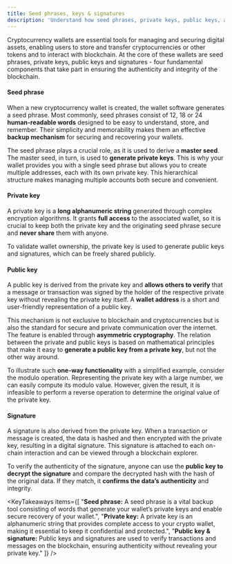 ```yaml
---
title: Seed phrases, keys & signatures
description: 'Understand how seed phrases, private keys, public keys, and signatures ensure the security and integrity of your cryptocurrency wallet.'
---
```


<script>
	import {KeyTakeaways} from "$modules/knowledge-base"
</script>

Cryptocurrency wallets are essential tools for managing and securing digital assets, enabling users to store and transfer cryptocurrencies or other tokens and to interact with blockchain. At the core of these wallets are seed phrases, private keys, public keys and signatures - four fundamental components that take part in ensuring the authenticity and integrity of the blockchain.

#### Seed phrase

When a new cryptocurrency wallet is created, the wallet software generates a seed phrase. Most commonly, seed phrases consist of 12, 18 or 24 **human-readable words** designed to be easy to understand, store, and remember. Their simplicity and memorability makes them an effective **backup mechanism** for securing and recovering your wallets.

The seed phrase plays a crucial role, as it is used to derive a **master seed**. The master seed, in turn, is used to **generate private keys**. This is why your wallet provides you with a single seed phrase but allows you to create multiple addresses, each with its own private key. This hierarchical structure makes managing multiple accounts both secure and convenient.

#### Private key

A private key is a **long alphanumeric string** generated through complex encryption algorithms. It grants **full access** to the associated wallet, so it is crucial to keep both the private key and the originating seed phrase secure and **never share** them with anyone.

To validate wallet ownership, the private key is used to generate public keys and signatures, which can be freely shared publicly.

#### Public key

A public key is derived from the private key and **allows others to verify** that a message or transaction was signed by the holder of the respective private key without revealing the private key itself. A **wallet address** is a short and user-friendly representation of a public key.

This mechanism is not exclusive to blockchain and cryptocurrencies but is also the standard for secure and private communication over the internet. The feature is enabled through **asymmetric cryptography**. The relation between the private and public keys is based on mathematical principles that make it easy to **generate a public key from a private key**, but not the other way around.

To illustrate such **one-way functionality** with a simplified example, consider the modulo operation. Representing the private key with a large number, we can easily compute its modulo value. However, given the result, it is infeasible to perform a reverse operation to determine the original value of the private key.

#### Signature

A signature is also derived from the private key. When a transaction or message is created, the data is hashed and then encrypted with the private key, resulting in a digital signature. This signature is attached to each on-chain interaction and can be viewed through a blockchain explorer.

To verify the authenticity of the signature, anyone can use the **public key to decrypt the signature** and compare the decrypted hash with the hash of the original data. If they match, it **confirms the data’s authenticity** and integrity.

<KeyTakeaways items={[
"<b>Seed phrase:</b> A seed phrase is a vital backup tool consisting of words that generate your wallet’s private keys and enable secure recovery of your wallet.",
"<b>Private key:</b> A private key is an alphanumeric string that provides complete access to your crypto wallet, making it essential to keep it confidential and protected.",
"<b>Public key & signature:</B> Public keys and signatures are used to verify transactions and messages on the blockchain, ensuring authenticity without revealing your private key."
]} />
